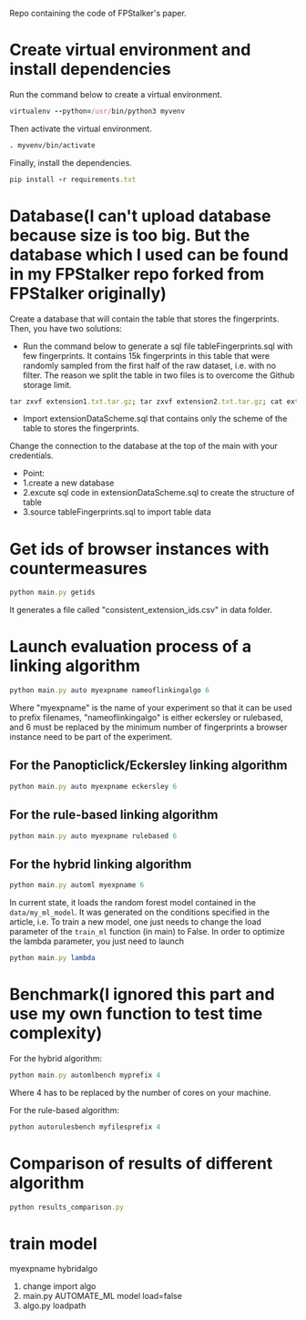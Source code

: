 Repo containing the code of FPStalker's paper.

# Create virtual environment and install dependencies
Run the command below to create a virtual environment.
```ruby
virtualenv --python=/usr/bin/python3 myvenv
```

Then activate the virtual environment.
```ruby
. myvenv/bin/activate
```

Finally, install the dependencies.
```ruby
pip install -r requirements.txt
```

# Database(I can't upload database because size is too big. But the database which I used can be found in my FPStalker repo forked from FPStalker originally)
Create a database that will contain the table that stores the fingerprints.
Then, you have two solutions:
- Run the command below to generate a sql file tableFingerprints.sql with few fingerprints. It contains 15k fingerprints in this table that were randomly sampled from the first half of the raw dataset, i.e. with no filter.
The reason we split the table in two files is to overcome the Github storage limit.
```ruby
tar zxvf extension1.txt.tar.gz; tar zxvf extension2.txt.tar.gz; cat extension1.txt extension2.txt > tableFingerprints.sql
```
- Import extensionDataScheme.sql that contains only the scheme of the table to stores the fingerprints.

Change the connection to the database at the top of the main with your credentials.

- Point:
- 1.create a new database
- 2.excute sql code in extensionDataScheme.sql to create the structure of table
- 3.source tableFingerprints.sql to import table data

# Get ids of browser instances with countermeasures
```ruby
python main.py getids
```

It generates a file called "consistent_extension_ids.csv" in data folder.

# Launch evaluation process of a linking algorithm

```ruby
python main.py auto myexpname nameoflinkingalgo 6
```

Where "myexpname" is the name of your experiment so that it can be used to prefix filenames,
"nameoflinkingalgo" is either eckersley or rulebased, and 6 must be replaced by the minimum number of fingerprints a browser instance need to be part of the experiment.

## For the Panopticlick/Eckersley linking algorithm
```ruby
python main.py auto myexpname eckersley 6
```

## For the rule-based linking algorithm
```ruby
python main.py auto myexpname rulebased 6
```

## For the hybrid linking algorithm
```ruby
python main.py automl myexpname 6
```
In current state, it loads the random forest model contained in the `data/my_ml_model`.
It was generated on the conditions specified in the article, i.e.
To train a new model, one just needs to change the load parameter of the `train_ml` function (in main) to False.
In order to optimize the lambda parameter, you just need to launch
```ruby
python main.py lambda
```

# Benchmark(I ignored this part and use my own function to test time complexity)

For the hybrid algorithm:

```ruby
python main.py automlbench myprefix 4
```
Where 4 has to be replaced by the number of cores on your machine.

For the rule-based algorithm:
```ruby
python autorulesbench myfilesprefix 4
```

# Comparison of results of different algorithm

```ruby
python results_comparison.py
```

# train model
myexpname hybridalgo

1. change import algo
2. main.py AUTOMATE_ML model load=false
3. algo.py loadpath
